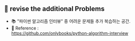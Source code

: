 ## **💾 revise the additional Problems**
- 📚 "파이썬 알고리즘 인터뷰" 중 어려운 문제들 추가 복습하는 공간.  
- 📌 Reference :   
    https://github.com/onlybooks/python-algorithm-interview